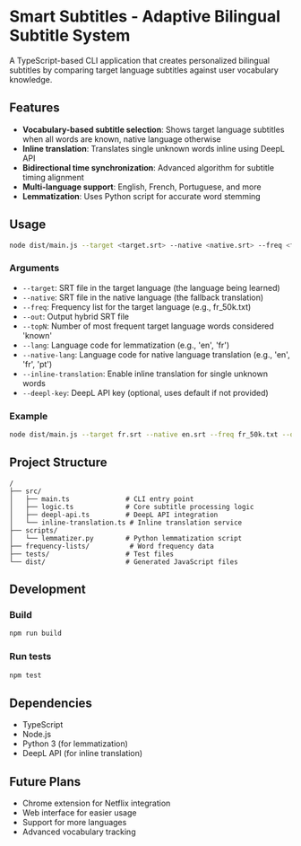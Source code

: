 # Smart Subtitles - Adaptive Bilingual Subtitle System

A TypeScript-based CLI application that creates personalized bilingual subtitles by comparing target language subtitles against user vocabulary knowledge.

## Features

- **Vocabulary-based subtitle selection**: Shows target language subtitles when all words are known, native language otherwise
- **Inline translation**: Translates single unknown words inline using DeepL API
- **Bidirectional time synchronization**: Advanced algorithm for subtitle timing alignment
- **Multi-language support**: English, French, Portuguese, and more
- **Lemmatization**: Uses Python script for accurate word stemming

## Usage

```bash
node dist/main.js --target <target.srt> --native <native.srt> --freq <freq.txt> --out <hybrid.srt> --topN <number> --lang <language_code> --native-lang <native_language_code> [--inline-translation] [--deepl-key <api_key>]
```

### Arguments

- `--target`: SRT file in the target language (the language being learned)
- `--native`: SRT file in the native language (the fallback translation)
- `--freq`: Frequency list for the target language (e.g., fr_50k.txt)
- `--out`: Output hybrid SRT file
- `--topN`: Number of most frequent target language words considered 'known'
- `--lang`: Language code for lemmatization (e.g., 'en', 'fr')
- `--native-lang`: Language code for native language translation (e.g., 'en', 'fr', 'pt')
- `--inline-translation`: Enable inline translation for single unknown words
- `--deepl-key`: DeepL API key (optional, uses default if not provided)

### Example

```bash
node dist/main.js --target fr.srt --native en.srt --freq fr_50k.txt --out hybrid.srt --topN 2000 --lang fr --native-lang en --inline-translation
```

## Project Structure

```
/
├── src/
│   ├── main.ts              # CLI entry point
│   ├── logic.ts             # Core subtitle processing logic
│   ├── deepl-api.ts         # DeepL API integration
│   └── inline-translation.ts # Inline translation service
├── scripts/
│   └── lemmatizer.py        # Python lemmatization script
├── frequency-lists/          # Word frequency data
├── tests/                   # Test files
└── dist/                    # Generated JavaScript files
```

## Development

### Build
```bash
npm run build
```

### Run tests
```bash
npm test
```

## Dependencies

- TypeScript
- Node.js
- Python 3 (for lemmatization)
- DeepL API (for inline translation)

## Future Plans

- Chrome extension for Netflix integration
- Web interface for easier usage
- Support for more languages
- Advanced vocabulary tracking 